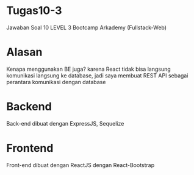 # Tugas10-3
Jawaban Soal 10 LEVEL 3 Bootcamp Arkademy (Fullstack-Web)

# Alasan
Kenapa menggunakan BE juga? karena React tidak bisa langsung komunikasi langsung ke database, jadi saya membuat REST API sebagai perantara komunikasi dengan database

# Backend
Back-end dibuat dengan ExpressJS, Sequelize

# Frontend
Front-end dibuat dengan ReactJS dengan React-Bootstrap
